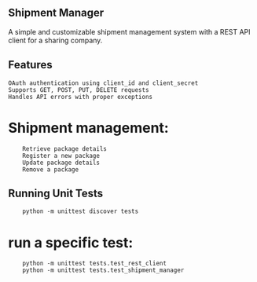 ## Shipment Manager
A simple and customizable shipment management system with a REST API client for a sharing company.

## Features
    OAuth authentication using client_id and client_secret
    Supports GET, POST, PUT, DELETE requests
    Handles API errors with proper exceptions
# Shipment management:
        Retrieve package details
        Register a new package
        Update package details
        Remove a package

##  Running Unit Tests
        python -m unittest discover tests

# run a specific test:
        python -m unittest tests.test_rest_client
        python -m unittest tests.test_shipment_manager

